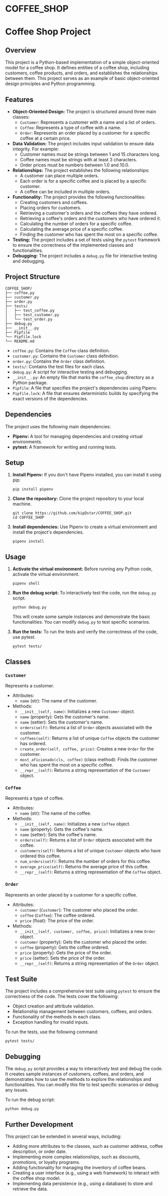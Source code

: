 # COFFEE_SHOP
# Coffee Shop Project

## Overview

This project is a Python-based implementation of a simple object-oriented model for a coffee shop. It defines entities of a coffee shop, including customers, coffee products, and orders, and establishes the relationships between them. This project serves as an example of basic object-oriented design principles and Python programming.

## Features

* **Object-Oriented Design:** The project is structured around three main classes:
    * `Customer`: Represents a customer with a name and a list of orders.
    * `Coffee`: Represents a type of coffee with a name.
    * `Order`: Represents an order placed by a customer for a specific coffee at a certain price.
* **Data Validation:** The project includes input validation to ensure data integrity. For example:
    * Customer names must be strings between 1 and 15 characters long.
    * Coffee names must be strings with at least 3 characters.
    * Order prices must be numbers between 1.0 and 10.0.
* **Relationships:** The project establishes the following relationships:
    * A customer can place multiple orders.
    * Each order is for a specific coffee and is placed by a specific customer.
    * A coffee can be included in multiple orders.
* **Functionality:** The project provides the following functionalities:
    * Creating customers and coffees.
    * Placing orders for customers.
    * Retrieving a customer's orders and the coffees they have ordered.
    * Retrieving a coffee's orders and the customers who have ordered it.
    * Calculating the number of orders for a specific coffee.
    * Calculating the average price of a specific coffee.
    * Finding the customer who has spent the most on a specific coffee.
* **Testing:** The project includes a set of tests using the `pytest` framework to ensure the correctness of the implemented classes and functionalities.
* **Debugging:** The project includes a `debug.py` file for interactive testing and debugging.

## Project Structure

    COFFEE_SHOP/
    ├── coffee.py
    ├── customer.py
    ├── order.py
    ├── tests/
    │   ├── test_coffee.py
    │   ├── test_customer.py
    │   └── test_order.py
    ├── debug.py
    ├── __init__.py
    ├── Pipfile
    └── Pipfile.lock
    └── README.md

* `coffee.py`: Contains the `Coffee` class definition.
* `customer.py`: Contains the `Customer` class definition.
* `order.py`: Contains the `Order` class definition.
* `tests/`: Contains the test files for each class.
* `debug.py`: A script for interactive testing and debugging.
* `__init__.py`: An empty file that marks the `coffee_shop` directory as a Python package.
* `Pipfile`: A file that specifies the project's dependencies using Pipenv.
* `Pipfile.lock`: A file that ensures deterministic builds by specifying the exact versions of the dependencies.

## Dependencies

The project uses the following main dependencies:

* **Pipenv:** A tool for managing dependencies and creating virtual environments.
* **pytest:** A framework for writing and running tests.

## Setup

1.  **Install Pipenv:** If you don't have Pipenv installed, you can install it using pip:

        pip install pipenv

2.  **Clone the repository:** Clone the project repository to your local machine.

        git clone https://github.com/kipDstar/COFFEE_SHOP.git
        cd COFFEE_SHOP

3.  **Install dependencies:** Use Pipenv to create a virtual environment and install the project's dependencies.

        pipenv install

## Usage

1.  **Activate the virtual environment:** Before running any Python code, activate the virtual environment.

        pipenv shell

2.  **Run the debug script:** To interactively test the code, run the `debug.py` script.

        python debug.py

    This will create some sample instances and demonstrate the basic functionalities. You can modify `debug.py` to test specific scenarios.

3.  **Run the tests:** To run the tests and verify the correctness of the code, use pytest.

        pytest tests/

## Classes

### `Customer`

Represents a customer.

* Attributes:
    * `name` (str): The name of the customer.
* Methods:
    * `__init__(self, name)`: Initializes a new `Customer` object.
    * `name` (property): Gets the customer's name.
    * `name` (setter): Sets the customer's name.
    * `orders(self)`: Returns a list of `Order` objects associated with the customer.
    * `coffees(self)`: Returns a list of unique `Coffee` objects the customer has ordered.
    * `create_order(self, coffee, price)`: Creates a new `Order` for the customer.
    * `most_aficionado(cls, coffee)` (class method): Finds the customer who has spent the most on a specific coffee.
    * `__repr__(self)`: Returns a string representation of the `Customer` object.

### `Coffee`

Represents a type of coffee.

* Attributes:
    * `name` (str): The name of the coffee.
* Methods:
    * `__init__(self, name)`: Initializes a new `Coffee` object.
    * `name` (property): Gets the coffee's name.
    * `name` (setter): Sets the coffee's name.
    * `orders(self)`: Returns a list of `Order` objects associated with the coffee.
    * `customers(self)`: Returns a list of unique `Customer` objects who have ordered this coffee.
    * `num_orders(self)`: Returns the number of orders for this coffee.
    * `average_price(self)`: Returns the average price of this coffee.
    * `__repr__(self)`: Returns a string representation of the `Coffee` object.

### `Order`

Represents an order placed by a customer for a specific coffee.

* Attributes:
    * `customer` (`Customer`): The customer who placed the order.
    * `coffee` (`Coffee`): The coffee ordered.
    * `price` (float): The price of the order.
* Methods:
    * `__init__(self, customer, coffee, price)`: Initializes a new `Order` object.
    * `customer` (property): Gets the customer who placed the order.
    * `coffee` (property): Gets the coffee ordered.
    * `price` (property): Gets the price of the order.
    * `price` (setter): Sets the price of the order.
    * `__repr__(self)`: Returns a string representation of the `Order` object.

## Test Suite

The project includes a comprehensive test suite using `pytest` to ensure the correctness of the code. The tests cover the following:

* Object creation and attribute validation.
* Relationship management between customers, coffees, and orders.
* Functionality of the methods in each class.
* Exception handling for invalid inputs.

To run the tests, use the following command:

    pytest tests/

## Debugging

The `debug.py` script provides a way to interactively test and debug the code. It creates sample instances of customers, coffees, and orders, and demonstrates how to use the methods to explore the relationships and functionalities. You can modify this file to test specific scenarios or debug any issues.

To run the debug script:

    python debug.py

## Further Development

This project can be extended in several ways, including:

* Adding more attributes to the classes, such as customer address, coffee description, or order date.
* Implementing more complex relationships, such as discounts, promotions, or loyalty programs.
* Adding functionality for managing the inventory of coffee beans.
* Creating a user interface (e.g., using a web framework) to interact with the coffee shop model.
* Implementing data persistence (e.g., using a database) to store and retrieve the data.

